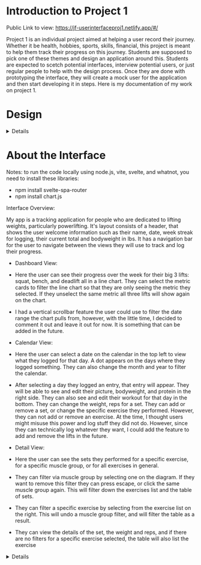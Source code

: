 # Introduction to Project 1

Public Link to view: https://jf-userinterfaceproj1.netlify.app/#/

Project 1 is an individual project aimed at helping a user record their journey. 
Whether it be health, hobbies, sports, skills, financial, this project is meant to help them track their progress on this journey. 
Students are supposed to pick one of these themes and design an application around this. 
Students are expected to scetch potential interfaces, interview potential users, or just regular people to help with the design process. 
Once they are done with prototyping the interface, they will create a mock user for the application and then start developing it in steps.
Here is my documentation of my work on project 1.

# Design

<details>
 
  *Interviews*

  For this project, I interviewed 2 of my friends, Carson and Blake, who are active in bodybuilding and powerlifting. Going into the interviews I wanted to learn what metrics I should show, and which are the most important or should be the most prominent on the screen. I wanted to know what kinda of visuals/charts I want to show. My last thing I wanted to know was a broader scope of how I should design how users track their own progress.

  These are the questions I asked, and the answeres they gave.
  - Q1 : What metrics would you like to track for powerlifting?
    * Blake : I would like to see the trend in my sets and calculated 1RM (One Rep Max), change in my bodyweight, my calories and protein each day.
    * Carson : I would like to see my volume for the week in each lift, comparisons of my lifting sets this week vs previous weeks. I would also like to see the progress in my SBD (Squat, Bench, Deadlift) throughout the year.

  - Q2 : How would you like to track your progress for these lifts? Day by Day or per lift basis? Maybe using a schedule/program?
    * Blake : I would like to be able to track my progress using my workout splits (this refers to the type of program, Upper-Lower splits, Arnold split, a specific SBD program, etc.) per week. Maybe like logs on weekday lifts, posts/entries.
    * Carson : I would like to log whichever day I want to, and see my workouts on a calendar. Tracking my total by month or as a post would be nice.

  - Q3 : What visuals would be most important for you to track your progress?
    * Blake : I would like to see a table that shows me details for each of my lifts, and also for each muscle group. An overall trend chart for progress on SBD would be nice.
    * Carson : I would like to compare my lifts over time using a line chart. I would also like to take videos for some of my lifts and be able to compare them to previous videos as well.

   These interviews helped me solidify some of my initial thoughts for the design, as well as gave me more things to add for the application itself.
   I created a list of features I needed based on the interview, and highlighted other features I was still unsure of.

   I decided to cut some features requested in the interview out for the initial phase. Mainly, posting videos of lifts, and the tracking by workout split. I was unsure of how to implement comparing videos of lifts, I thought photos for each entry should be suficcient.
   For tracking by workout split, I realized this option would need another type of calendar, or a different view altogether. Some workout splits are asynchronous (they don't follow a weekly repitition), which adds further complexity. I though a monthly calendar would suffice.
   
   # Goals/Features Needed:
    * Dashboard View
      - Trending Total & Bodyweight Numbers
      - Overview chart for SBD numbers over time
    * Calendar View
      - Monthly view of lifts/logs and journal entries.
      - Users can select a day and see the users lift that day and/or journal entry.
      - Users can see bodyweight on that day and/or protein (green or red if it met the users goal), if it was logged.
    * Detail View
      - Table that can be changed by the user selecting a muscle group, by diagram, or a specific lift
      - Table should also be able to be changed by range of date.
      - Table will show and compare the lifts (color compare) according to the filters user configured.
    * Log / Create Entry / Lift
      - User can enter photo, protein, bodyweight, and a title and journal for the day/lift (not every day will include a workout/lift)
      - User can enter lifts they performed, sets, reps, and weight. For each set, they can add a short note to what it was. I.e, superset, dropset, pause, etc.
    * Settings
      - User can rearrange views on navbar, customize the colors of the UI, or select a different theme.
      - ?? additional features

  *Scetching*

  With these interviews and goals in mind, I started schetching prototypes of the design. I used the variation on the 10+10 method, the 10 minutes+10 minutes. I was having trouble formulating a way to include the views I wanted. I came up with 3 different methods for showing the different views.
   1. Navbar on Top.
     <img width="940" height="852" alt="image" src="https://github.com/user-attachments/assets/83fefbaa-0cea-41b5-af7e-5bb287c00746" />
 
   2. No Navbar. I didn't personally like this idea, but it was helpful to scetch out how the views would look.
    <img width="495" height="471" alt="image" src="https://github.com/user-attachments/assets/141faef4-e213-47eb-8afa-e652805a97af" />
 
   3. Navbad on the side. I merged the dashboard and details view, which I did not like when I finished. Besides that this was my favorite.
    <img width="656" height="536" alt="image" src="https://github.com/user-attachments/assets/d3d21e7e-d43c-4bd8-add5-e556f8e0387e" />

  Since, I was not going to actually implement the sketch with no navbar, I decided to sketch the views themselves. 
   * For the Dashboard view, I was liking the idea of singular card/boxes for the trending 3 lifts (these boxes are called something specific for business analytics but I forget). I also liked a time scroll for the main chart, instead of inputting a date range because I thought it was faster and cleaner to look at. From the start, I had three toggles on the main chart for each of the 3 lifts, I decided I could have all 3 be the default on the line chart, and the user can press the buttons to toggle an individual lift or whatnot. 
   
   * For the calendar view, I liked having a regular calendar view with a entry div/view next to it, with the entry details. 
   
   * For the detail view, to show by muscle group or by lift, I thought included a clickable diagram of the human body would be helpful. For a specific lift, just a text entry that autofills with the lift of choice is appropriate. The table will just have also have a time scroll like the dashboard, and it will include sets in the filters over the time selected.
   
   * For the log view, I thought simple would be best for a picture submit, entry, title, bodyweight, protein, and record lift scrollable div/box. For settings, I didn't sketch anything. This part will most likely be left open for future additions. I will probably include a button to change the theme: day, night, ocean (or something like that), etc.
   

  

  *Prototyping & Feedback*
  
  Done with sketching, ideating, I finalized the prototypes.
  
   - Dashboard View: 
   
   <img width="538" height="334" alt="image" src="https://github.com/user-attachments/assets/519f4dd6-7f43-468a-bc71-a50282bc38d9" />
   
   - Calendar View: 
   
   <img width="508" height="300" alt="image" src="https://github.com/user-attachments/assets/2869bd1e-9ec5-4538-9fbb-b2e6f0f17099" />
   
   - Detail View: 
   
   <img width="405" height="259" alt="image" src="https://github.com/user-attachments/assets/aba3e06a-6eb8-41c9-b2a4-1ee7313608c2" />
   
   - Log View: 
   
   <img width="414" height="261" alt="image" src="https://github.com/user-attachments/assets/a1f81b76-e20f-4f41-9bc3-a822911dbc16" />

  Here is the finalized navbar / outer layout: 
  <img width="896" height="732" alt="image" src="https://github.com/user-attachments/assets/12aab2a4-01ff-43d1-b2ad-5782f91f009c" />

  I got feedback from the same friends I interviewed. Here is a synthesis of what they said:

   - Carson: Likes the simpleness of the dashboard view, thinks the calendar view could be impproved by changing the layout of the entry view and having the actual calendar smaller. Didn't say anything about the detail view. He saw that I missed a button for adding a lift to the log view and pointed that out (I will be fixing that in implementation). He thought it looked good overall.

   - Blake: Liked the layout of the application itself. Didn't say anything about the dashboard view, pointed out the same problem with the calendar view Carson had. He liked the details view with the diagram of the muscle groups on the body. He liked the log view in particular.

 Based on the feedback, I will need to improve the calendar view in the implementation.
 
 *Mock User*

 My user will be a copy of me. I already journal my workouts, so an application like this would benefit me a lot. For physical characteristics, my bodyweight is 170, and my total is hovering around 950 right now. I get at least 100 grams of protein per day. I tend to stick to SBD lifts and accessories in the 3-5 sets range and 5-9 rep range. The copy of me that uses the application will check the SBD progress each time I test my max in those lifts. I would also check the details view for a comparison on a previous set I did with the one I just performed. Every now and then I would check the calendar view to see where I was a month or year ago. I would of course use the log view to log a day and the workout. This application would help me track my progress and keep me discplined.
</details>

# About the Interface

Notes: to run the code locally using node.js, vite, svelte, and whatnot, you need to install these libraries:

 - npm install svelte-spa-router
 - npm install chart.js

Interface Overview: 

  My app is a tracking application for people who are dedicated to lifting weights, particularly powerlifting. It's layout consists of a header, that shows the user welcome information such as their name, date, week streak for logging, their current total and bodyweight in lbs. It has a navigation bar for the user to navigate between the views they will use to track and log their progress.

   - Dashboard View:
   - Here the user can see their progress over the week for their big 3 lifts: squat, bench, and deadlift all in a line chart. They can select the metric cards to filter the line chart so that they are only seeing the metric they selected. If they unselect the same metric all three lifts will show again on the chart.
   - I had a vertical scrollbar feature the user could use to filter the date range the chart pulls from, however, with the little time, I decided to comment it out and leave it out for now. It is something that can be added in the future.

   - Calendar View:
   - Here the user can select a date on the calendar in the top left to view what they logged for that day. A dot appears on the days where they logged something. They can also change the month and year to filter the calendar.
   - After selecting a day they logged an entry, that entry will appear. They will be able to see and edit their picture, bodyweight, and protein in the right side. They can also see and edit their workout for that day in the bottom. They can change the weight, reps for a set. They can add or remove a set, or change the specific exercise they performed. However, they can not add or remove an exercise. At the time, I thought users might misuse this power and log stuff they did not do. However, since they can technically log whatever they want, I could add the feature to add and remove the lifts in the future.

   - Detail View:
   - Here the user can see the sets they performed for a specific exercise, for a specific muscle group, or for all exercises in general.
   - They can filter via muscle group by selecting one on the diagram. If they want to remove this filter they can press escape, or click the same muscle group again. This will filter down the exercises list and the table of sets.
   - They can filter a specific exercise by selecting from the exercise list on the right. This will undo a muscle group filter, and will filter the table as a result.
   - They can view the details of the set, the weight and reps, and if there are no filters for a specific exercise selected, the table will also list the exercise

<details></details>
